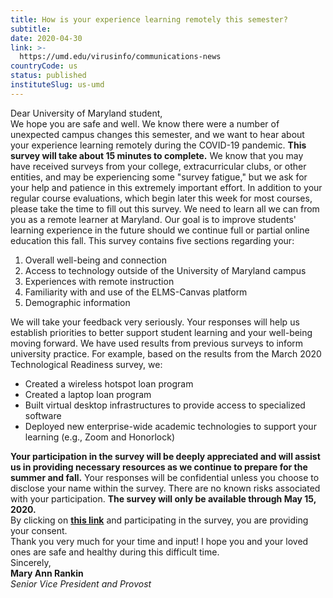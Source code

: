 ```yaml
---
title: How is your experience learning remotely this semester?
subtitle: 
date: 2020-04-30
link: >-
  https://umd.edu/virusinfo/communications-news
countryCode: us
status: published
instituteSlug: us-umd
---
```

Dear University of Maryland student,  
We hope you are safe and well. We know there were a number of unexpected campus changes this semester, and we want to hear about your experience learning remotely during the COVID-19 pandemic. **This survey will take about 15 minutes to complete.** We know that you may have received surveys from your college, extracurricular clubs, or other entities, and may be experiencing some "survey fatigue," but we ask for your help and patience in this extremely important effort. In addition to your regular course evaluations, which begin later this week for most courses, please take the time to fill out this survey. We need to learn all we can from you as a remote learner at Maryland. Our goal is to improve students' learning experience in the future should we continue full or partial online education this fall. This survey contains five sections regarding your:  
  
  1. Overall well-being and connection
  2. Access to technology outside of the University of Maryland campus
  3. Experiences with remote instruction
  4. Familiarity with and use of the ELMS-Canvas platform
  5. Demographic information

  
We will take your feedback very seriously. Your responses will help us establish priorities to better support student learning and your well-being moving forward. We have used results from previous surveys to inform university practice. For example, based on the results from the March 2020 Technological Readiness survey, we:  
  
  * Created a wireless hotspot loan program
  * Created a laptop loan program
  * Built virtual desktop infrastructures to provide access to specialized software
  * Deployed new enterprise-wide academic technologies to support your learning (e.g., Zoom and Honorlock)

  
**Your participation in the survey will be deeply appreciated and will assist us in providing necessary resources as we continue to prepare for the summer and fall.** Your responses will be confidential unless you choose to disclose your name within the survey. There are no known risks associated with your participation. **The survey will only be available through May 15, 2020.**  
By clicking on [**this link**](https://maestro.listserv.umd.edu/trk/click?ref=zvb24p867_2-2128x32500x0%110%11PUB499&) and participating in the survey, you are providing your consent.  
Thank you very much for your time and input! I hope you and your loved ones are safe and healthy during this difficult time.  
Sincerely,  
**Mary Ann Rankin**  
 _Senior Vice President and Provost_
